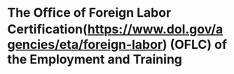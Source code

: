 # The Oﬃce of Foreign Labor Certiﬁcation(https://www.dol.gov/agencies/eta/foreign-labor) (OFLC) of the Employment and Training